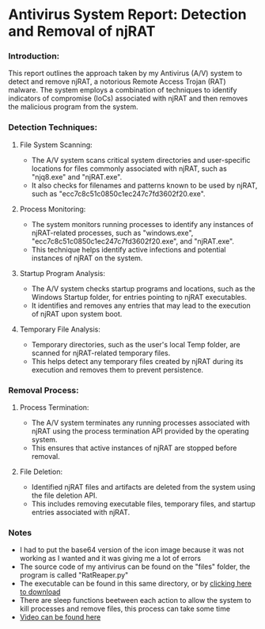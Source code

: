 # Antivirus System Report: Detection and Removal of njRAT

### Introduction:
This report outlines the approach taken by my Antivirus (A/V) system to detect and remove njRAT, a notorious Remote Access Trojan (RAT) malware. The system employs a combination of techniques to identify indicators of compromise (IoCs) associated with njRAT and then removes the malicious program from the system.

### Detection Techniques:
1. File System Scanning:
    - The A/V system scans critical system directories and user-specific locations for files commonly associated with njRAT, such as "njq8.exe" and "njRAT.exe".
    - It also checks for filenames and patterns known to be used by njRAT, such as "ecc7c8c51c0850c1ec247c7fd3602f20.exe".
  

2. Process Monitoring:
    - The system monitors running processes to identify any instances of njRAT-related processes, such as "windows.exe", "ecc7c8c51c0850c1ec247c7fd3602f20.exe", and "njRAT.exe".
    - This technique helps identify active infections and potential instances of njRAT on the system.


3. Startup Program Analysis:
    - The A/V system checks startup programs and locations, such as the Windows Startup folder, for entries pointing to njRAT executables.
    - It identifies and removes any entries that may lead to the execution of njRAT upon system boot.
  

4. Temporary File Analysis:
    - Temporary directories, such as the user's local Temp folder, are scanned for njRAT-related temporary files.
    - This helps detect any temporary files created by njRAT during its execution and removes them to prevent persistence.
  

### Removal Process:

1. Process Termination:
    - The A/V system terminates any running processes associated with njRAT using the process termination API provided by the operating system.
    - This ensures that active instances of njRAT are stopped before removal.
  

2. File Deletion:
    - Identified njRAT files and artifacts are deleted from the system using the file deletion API.
    - This includes removing executable files, temporary files, and startup entries associated with njRAT.
  
### Notes
- I had to put the base64 version of the icon image because it was not working as I wanted and it was giving me a lot of errors
- The source code of my antivirus can be found on the "files" folder, the program is called "RatReaper.py"
- The executable can be found in this same directory, or by [clicking here to download](https://github.com/horaciog1/CS479-Reverse-Engineering/blob/main/Assignment%209/RatReaper.exe)
- There are sleep functions beetween each action to allow the system to kill processes and remove files, this process can take some time
- [Video can be found here]()
